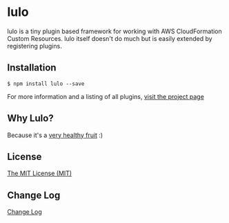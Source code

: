 # lulo

lulo is a tiny plugin based framework for working with AWS CloudFormation Custom Resources.
lulo itself doesn't do much but is easily extended by registering plugins.

## Installation
```
$ npm install lulo --save
```
For more information and a listing of all plugins, [visit the project page](https://carlnordenfelt.github.io/lulo)

## Why Lulo?
Because it's a [very healthy fruit](https://en.wikipedia.org/wiki/Solanum_quitoense) :)

## License
[The MIT License (MIT)](/LICENSE)

## Change Log
[Change Log](/CHANGELOG.md)
